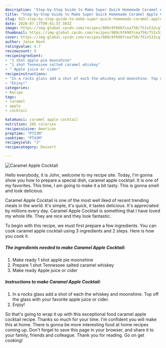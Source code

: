 ```yaml
---
description: "Step-by-Step Guide to Make Super Quick Homemade Caramel Apple Cocktail"
title: "Step-by-Step Guide to Make Super Quick Homemade Caramel Apple Cocktail"
slug: 915-step-by-step-guide-to-make-super-quick-homemade-caramel-apple-cocktail
date: 2020-07-17T09:41:57.503Z
image: https://img-global.cpcdn.com/recipes/989c9f6907cea750/751x532cq70/caramel-apple-cocktail-recipe-main-photo.jpg
thumbnail: https://img-global.cpcdn.com/recipes/989c9f6907cea750/751x532cq70/caramel-apple-cocktail-recipe-main-photo.jpg
cover: https://img-global.cpcdn.com/recipes/989c9f6907cea750/751x532cq70/caramel-apple-cocktail-recipe-main-photo.jpg
author: Janie Nash
ratingvalue: 4.7
reviewcount: 9
recipeingredient:
- "1 shot apple pie moonshine"
- "1 shot Tennessee salted caramel whiskey"
- " Apple juice or cider"
recipeinstructions:
- "In a rocks glass add a shot of each the whiskey and moonshine. Top off the glass with your favorite apple juice or cider."
- "Enjoy!"
categories:
- Recipe
tags:
- caramel
- apple
- cocktail

katakunci: caramel apple cocktail 
nutrition: 285 calories
recipecuisine: American
preptime: "PT23M"
cooktime: "PT43M"
recipeyield: "3"
recipecategory: Dessert

---
```



![Caramel Apple Cocktail](https://img-global.cpcdn.com/recipes/989c9f6907cea750/751x532cq70/caramel-apple-cocktail-recipe-main-photo.jpg)

Hello everybody, it is John, welcome to my recipe site. Today, I'm gonna show you how to prepare a special dish, caramel apple cocktail. It is one of my favorites. This time, I am going to make it a bit tasty. This is gonna smell and look delicious.

Caramel Apple Cocktail is one of the most well liked of recent trending meals in the world. It's simple, it's quick, it tastes delicious. It's appreciated by millions every day. Caramel Apple Cocktail is something that I have loved my whole life. They are nice and they look fantastic.




To begin with this recipe, we must first prepare a few ingredients. You can cook caramel apple cocktail using 3 ingredients and 2 steps. Here is how you cook it.

<!--inarticleads1-->

##### The ingredients needed to make Caramel Apple Cocktail:

1. Make ready 1 shot apple pie moonshine
1. Prepare 1 shot Tennessee salted caramel whiskey
1. Make ready  Apple juice or cider




<!--inarticleads2-->

##### Instructions to make Caramel Apple Cocktail:

1. In a rocks glass add a shot of each the whiskey and moonshine. Top off the glass with your favorite apple juice or cider.
1. Enjoy!




So that's going to wrap it up with this exceptional food caramel apple cocktail recipe. Thanks so much for your time. I'm confident you will make this at home. There is gonna be more interesting food at home recipes coming up. Don't forget to save this page in your browser, and share it to your family, friends and colleague. Thank you for reading. Go on get cooking!
